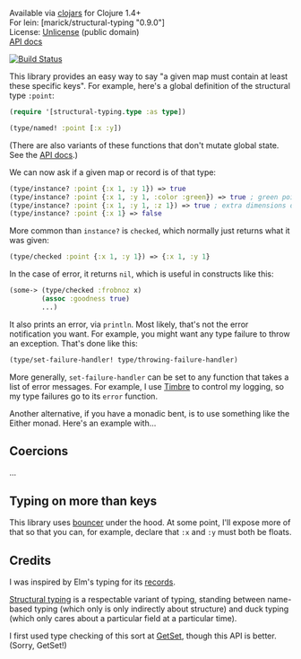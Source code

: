 Available via [clojars](https://clojars.org/marick/structural-typing) for Clojure 1.4+  
For lein: [marick/structural-typing "0.9.0"]     
License: [Unlicense](http://unlicense.org/) (public domain)        
[API docs](http://marick.github.io/structural-typing/)

[![Build Status](https://travis-ci.org/marick/structural-typing.png?branch=master)](https://travis-ci.org/marick/structural-typing)


This library provides an easy way to say "a given map must contain at
least these specific keys". For example, here's a global definition of the structural type `:point`:

```clojure
(require '[structural-typing.type :as type])

(type/named! :point [:x :y])
```

(There are also variants of these functions that don't mutate global state. See the [API docs](http://marick.github.io/structural-typing/).)


We can now ask if a given map or record is of that type:

```clojure
(type/instance? :point {:x 1, :y 1}) => true
(type/instance? :point {:x 1, :y 1, :color :green}) => true ; green points are points 
(type/instance? :point {:x 1, :y 1, :z 1}) => true ; extra dimensions don't destroy "pointhood"
(type/instance? :point {:x 1} => false
```

More common than `instance?` is `checked`, which normally just returns what it was given:

```clojure
(type/checked :point {:x 1, :y 1}) => {:x 1, :y 1}
```

In the case of error, it returns `nil`, which is useful in constructs like this:

```clojure
(some-> (type/checked :frobnoz x)
        (assoc :goodness true)
        ...)
```

It also prints an error, via `println`. Most likely, that's not the error notification you want.
For example, you might want any type failure to throw an exception. That's done like this:

```clojure 
(type/set-failure-handler! type/throwing-failure-handler)
```

More generally, `set-failure-handler` can be set to any function that
takes a list of error messages. For example, I use
[Timbre](https://github.com/ptaoussanis/timbre) to control my logging, so my
type failures go to its `error` function.

Another alternative, if you have a monadic bent, is to use something like the Either monad. Here's an example with...

## Coercions

...

## Typing on more than keys

This library uses [bouncer](https://github.com/leonardoborges/bouncer)
under the hood. At some point, I'll expose more of that so that you
can, for example, declare that `:x` and `:y` must both be floats.

## Credits

I was inspired by Elm's typing for its [records](http://elm-lang.org/learn/Records.elm).

[Structural typing](http://en.wikipedia.org/wiki/Structural_type_system) is a respectable variant of typing, standing between name-based typing (which only is only indirectly about structure) and duck typing (which only cares about a particular field at a particular time). 

I first used type checking of this sort at
[GetSet](http://getset.com), though this API is better. (Sorry,
GetSet!)
